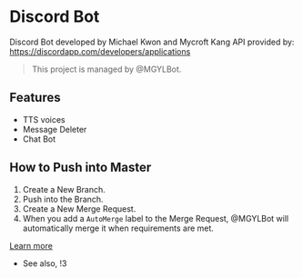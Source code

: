 # Discord Bot
Discord Bot developed by Michael Kwon and Mycroft Kang
API provided by: https://discordapp.com/developers/applications

>  This project is managed by @MGYLBot.

## Features
* TTS voices
* Message Deleter
* Chat Bot

## How to Push into Master

1.  Create a New Branch.
2.  Push into the Branch.
3.  Create a New Merge Request.
4.  When you add a `AutoMerge` label to the Merge Request, @MGYLBot will automatically merge it when requirements are met.

[Learn more](https://gitlab.com/mgylabs/developer/taehyeokkang/MGLabsBot/-/wikis/Auto-Merge)
* See also, !3  